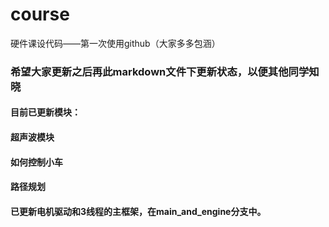 # course
硬件课设代码——第一次使用github（大家多多包涵）
### 希望大家更新之后再此markdown文件下更新状态，以便其他同学知晓
#### 目前已更新模块：
#### 超声波模块
#### 如何控制小车
#### 路径规划
#### 已更新电机驱动和3线程的主框架，在main_and_engine分支中。





